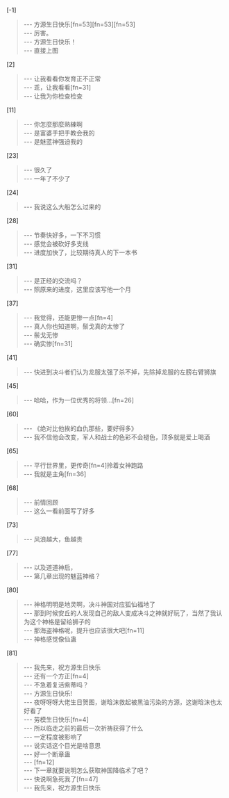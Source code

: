 
[-1] 
>--- 方源生日快乐[fn=53][fn=53][fn=53]<br>
>--- 厉害。<br>
>--- 方源生日快乐！<br>
>--- 直接上图<br>

[2] 
>--- 让我看看你发育正不正常<br>
>--- 乖，让我看看[fn=31]<br>
>--- 让我为你检查检查<br>

[11] 
>--- 你怎麼那麼熟練啊<br>
>--- 是富婆手把手教会我的<br>
>--- 是魅蓝神强迫我的<br>

[23] 
>--- 很久了<br>
>--- 一年了不少了<br>

[24] 
>--- 我说这么大船怎么过来的<br>

[28] 
>--- 节奏快好多，一下不习惯<br>
>--- 感觉会被砍好多支线<br>
>--- 进度加快了，比较期待真人的下一本书<br>

[31] 
>--- 是正经的交流吗？<br>
>--- 照原来的进度，这里应该写他一个月<br>

[37] 
>--- 我觉得，还能更惨一点[fn=4]<br>
>--- 真人你也知道啊，鬃戈真的太惨了<br>
>--- 鬃戈无惨<br>
>--- 确实惨[fn=31]<br>

[41] 
>--- 快进到决斗者们认为龙服太强了杀不掉，先除掉龙服的左膀右臂狮旗<br>

[45] 
>--- 哈哈，作为一位优秀的将领…[fn=26]<br>

[60] 
>--- 《绝对比他挨的血仇那些，要好得多》<br>
>--- 我不信他会改变，军人和战士的色彩不会褪色，顶多就是爱上喝酒<br>

[65] 
>--- 平行世界里，更传奇[fn=4]拎着女神跑路<br>
>--- 我就是主角[fn=36]<br>

[68] 
>--- 前情回顾<br>
>--- 这么一看前面写了好多<br>

[73] 
>--- 风浪越大，鱼越贵<br>

[77] 
>--- 以及道道神启，<br>
>--- 第几章出现的魅蓝神格？<br>

[80] 
>--- 神格明明是地灵啊，决斗神国对应狐仙福地了<br>
>--- 那到时候安丘的人发现自己的敌人变成决斗之神就好玩了，当然了我认为这个神格是留给狮子的<br>
>--- 那海盗神格呢，提升也应该很大吧[fn=11]<br>
>--- 神格感觉像仙蛊<br>

[81] 
>--- 我先来，祝方源生日快乐<br>
>--- 还有一个方正[fn=4]<br>
>--- 不急着复活紫蒂吗？<br>
>--- 方源生日快乐!<br>
>--- 夜呀呀呀大佬生日贺图，谢晗沫救起被黑油污染的方源，这谢晗沫也太好看了<br>
>--- 劳模生日快乐[fn=4]<br>
>--- 所以临走之前的最后一次祈祷获得了什么<br>
>--- 一定程度被影响了<br>
>--- 说实话这个目光是啥意思<br>
>--- 好一个断章蛊<br>
>--- [fn=12]<br>
>--- 下一章就要说明怎么获取神国降临术了吧？<br>
>--- 快说啊急死我了[fn=47]<br>
>--- 我先来，祝方源生日快乐<br>
